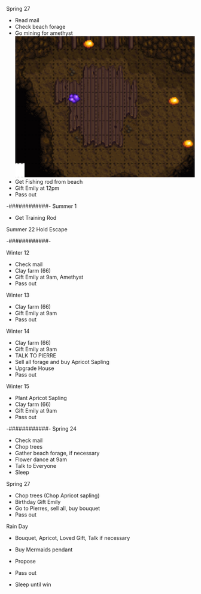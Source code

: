 Spring 27
- Read mail
- Check beach forage
- Go mining for amethyst
![Amethyst Location](../../img/day_27_amethyst.png)
- Get Fishing rod from beach
- Gift Emily at 12pm
- Pass out

-############-
Summer 1
- Get Training Rod

Summer 22
Hold Escape

-############-

Winter 12
- Check mail
- Clay farm (66)
- Gift Emily at 9am, Amethyst
- Pass out

Winter 13
- Clay farm (66)
- Gift Emily at 9am
- Pass out

Winter 14
- Clay farm (66)
- Gift Emily at 9am
- TALK TO PIERRE
- Sell all forage and buy Apricot Sapling
- Upgrade House
- Pass out

Winter 15
- Plant Apricot Sapling
- Clay farm (66)
- Gift Emily at 9am
- Pass out

-############-
Spring 24
- Check mail
- Chop trees
- Gather beach forage, if necessary
- Flower dance at 9am
- Talk to Everyone
- Sleep

Spring 27
- Chop trees (Chop Apricot sapling)
- Birthday Gift Emily
- Go to Pierres, sell all, buy bouquet
- Pass out

Rain Day
- Bouquet, Apricot, Loved Gift, Talk if necessary
- Buy Mermaids pendant
- Propose
- Pass out

- Sleep until win
